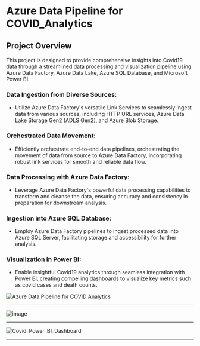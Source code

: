 # Azure Data Pipeline for COVID_Analytics

## Project Overview

This project is designed to provide comprehensive insights into Covid19 data through a streamlined data processing and visualization pipeline using Azure Data Factory, Azure Data Lake, Azure SQL Database, and Microsoft Power BI.

### Data Ingestion from Diverse Sources:
   - Utilize Azure Data Factory's versatile Link Services to seamlessly ingest data from various sources, including HTTP URL services, Azure Data Lake Storage Gen2 (ADLS Gen2), and Azure Blob Storage.

### Orchestrated Data Movement:
   - Efficiently orchestrate end-to-end data pipelines, orchestrating the movement of data from source to Azure Data Factory, incorporating robust link services for smooth and reliable data flow.

### Data Processing with Azure Data Factory:
   - Leverage Azure Data Factory's powerful data processing capabilities to transform and cleanse the data, ensuring accuracy and consistency in preparation for downstream analysis.

### Ingestion into Azure SQL Database:
   - Employ Azure Data Factory pipelines to ingest processed data into Azure SQL Server, facilitating storage and accessibility for further analysis.

### Visualization in Power BI:
   - Enable insightful Covid19 analytics through seamless integration with Power BI, creating compelling dashboards to visualize key metrics such as covid cases and death counts.

![Azure Data Pipeline for COVID Analytics](https://github.com/sameerhussai230/Azure_Data_Pipeline_for_COVID_Analytics/assets/85198601/9fe56e87-c5dd-4bfd-bf58-feb4e7cb8689)

---

![image](https://github.com/sameerhussai230/Azure_Data_Pipeline_for_COVID_Analytics/assets/85198601/247506d3-cd1b-45e9-ac46-ce56de52c958)

---

![Covid_Power_BI_Dashboard](https://github.com/sameerhussai230/Azure_Data_Pipeline_for_COVID_Analytics/assets/85198601/cce2234e-7719-4f0a-91b9-a4cffecb9371)

---
